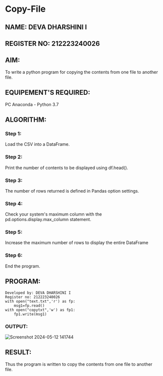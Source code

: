 # Copy-File
## NAME: DEVA DHARSHINI I

## REGISTER NO: 212223240026
## AIM:
To write a python program for copying the contents from one file to another file.
## EQUIPEMENT'S REQUIRED: 
PC
Anaconda - Python 3.7
## ALGORITHM: 
### Step 1:
Load the CSV into a DataFrame.

### Step 2: 
 Print the number of contents to be displayed using df.head().

### Step 3: 
The number of rows returned is defined in Pandas option settings.
### Step 4:  
Check your system's maximum column with the pd.options.display.max_column statement.

### Step 5: 
Increase the maximum number of rows to display the entire DataFrame

### Step 6: 
End the program.
## PROGRAM:
```
Developed by: DEVA DHARSHINI I
Register no: 212223240026
with open("text.txt",'r') as fp:
    msg1=fp.read()
with open("copytxt",'w') as fp1:
    fp1.write(msg1)
```
### OUTPUT:
![Screenshot 2024-05-12 141744](https://github.com/deesk13/Copy-File/assets/150927063/50403b54-0f14-46dc-9136-e7bd78a7638c)

## RESULT:
Thus the program is written to copy the contents from one file to another file.
